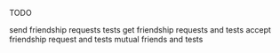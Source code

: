 TODO

send friendship requests tests
get friendship requests and tests
accept friendship request and tests
mutual friends and tests
